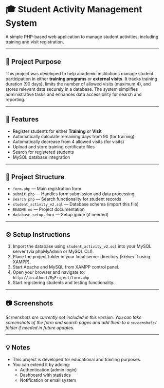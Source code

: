 # 🎓 Student Activity Management System

A simple PHP-based web application to manage student activities, including training and visit registration.

---

## 📌 Project Purpose

This project was developed to help academic institutions manage student participation in either **training programs** or **external visits**. It tracks training duration (90 days), limits the number of allowed visits (maximum 4), and stores relevant data securely in a database. The system simplifies administrative tasks and enhances data accessibility for search and reporting.

---

## 🔧 Features

- Register students for either **Training** or **Visit**
- Automatically calculate remaining days from 90 (for training)
- Automatically decrease from 4 allowed visits (for visits)
- Upload and store training certificate files
- Search for registered students
- MySQL database integration

---

## 📁 Project Structure

- `form.php` — Main registration form  
- `submit.php` — Handles form submission and data processing  
- `search.php` — Search functionality for student records  
- `student_activity_v2.sql` — Database schema (import this file)  
- `README.md` — Project documentation  
- `database-setup.docx` — Setup guide (if needed)

---

## ⚙️ Setup Instructions

1. Import the database using `student_activity_v2.sql` into your MySQL server (via phpMyAdmin or MySQL CLI).
2. Place the project folder in your local server directory (`htdocs` if using XAMPP).
3. Start Apache and MySQL from XAMPP control panel.
4. Open your browser and navigate to:  
   `http://localhost/MyProject/form.php`
5. Start registering students and testing functionality.

---

## 📷 Screenshots

*Screenshots are currently not included in this version. You can take screenshots of the form and search pages and add them to a `screenshots/` folder if needed in future updates.*

---

## 💡 Notes

- This project is developed for educational and training purposes.
- You can extend it by adding:
  - Authentication (admin login)
  - Dashboard with statistics
  - Notification or email system
